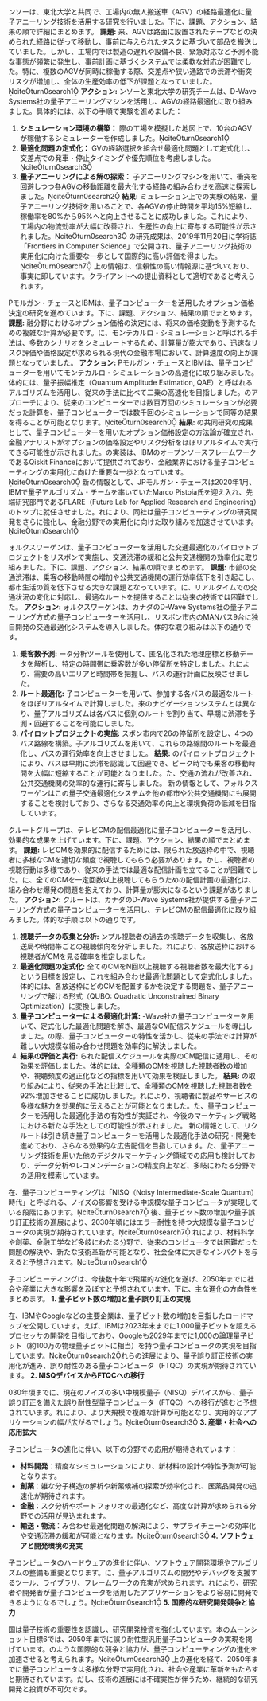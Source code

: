 ンソーは、東北大学と共同で、工場内の無人搬送車（AGV）の経路最適化に量子アニーリング技術を活用する研究を行いました。下に、課題、アクション、結果の順で詳細にまとめます。
**課題:**
来、AGVは路面に設置されたテープなどの決められた経路に従って移動し、事前に与えられたタスクに基づいて部品を搬送していました。しかし、工場内では製造の遅れや設備不良、緊急対応など予測不能な事態が頻繁に発生し、事前計画に基づくシステムでは柔軟な対応が困難でした。特に、複数のAGVが同時に稼働する際、交差点や狭い通路での渋滞や衝突リスクが増加し、全体の生産効率の低下が課題となっていました。citeturn0search1
**アクション:**
ンソーと東北大学の研究チームは、D-Wave Systems社の量子アニーリングマシンを活用し、AGVの経路最適化に取り組みました。具体的には、以下の手順で実験を進めました：
1. **シミュレーション環境の構築：** 際の工場を模擬した地図上で、10台のAGVが稼働するシミュレーターを作成しました。citeturn0search1
2. **最適化問題の定式化：** GVの経路選択を組合せ最適化問題として定式化し、交差点での発車・停止タイミングや優先順位を考慮しました。citeturn0search3
3. **量子アニーリングによる解の探索：** 子アニーリングマシンを用いて、衝突を回避しつつ各AGVの移動距離を最大化する経路の組み合わせを高速に探索しました。citeturn0search2
**結果:**
ミュレーション上での実験の結果、量子アニーリング技術を用いることで、各AGVの停止時間を平均15%短縮し、稼働率を80%から95%へと向上させることに成功しました。これにより、工場内の物流効率が大幅に改善され、生産性の向上に寄与する可能性が示されました。citeturn0search3
の研究成果は、2019年11月20日に学術誌「Frontiers in Computer Science」で公開され、量子アニーリング技術の実用化に向けた重要な一歩として国際的に高い評価を得ました。citeturn0search7
上の情報は、信頼性の高い情報源に基づいており、事実に即しています。クライアントへの提出資料として適切であると考えられます。


Pモルガン・チェースとIBMは、量子コンピューターを活用したオプション価格決定の研究を進めています。下に、課題、アクション、結果の順でまとめます。
**課題:**
融分野におけるオプション価格の決定には、将来の価格変動を予測するための複雑な計算が必要です。に、モンテカルロ・シミュレーションと呼ばれる手法は、多数のシナリオをシミュレートするため、計算量が膨大であり、迅速なリスク評価や価格設定が求められる現代の金融市場において、計算速度の向上が課題となっていました。
**アクション:**
Pモルガン・チェースとIBMは、量子コンピューターを用いてモンテカルロ・シミュレーションの高速化に取り組みました。体的には、量子振幅推定（Quantum Amplitude Estimation, QAE）と呼ばれるアルゴリズムを活用し、従来の手法に比べて二乗の高速化を目指しました。のアプローチにより、従来のコンピューターでは数百万回のシミュレーションが必要だった計算を、量子コンピューターでは数千回のシミュレーションで同等の結果を得ることが可能となります。citeturn0search0
**結果:**
の共同研究の成果として、量子コンピューターを用いたオプション価格設定の方法論が確立され、金融アナリストがオプションの価格設定やリスク分析をほぼリアルタイムで実行できる可能性が示されました。の実装は、IBMのオープンソースフレームワークであるQiskit Financeにおいて提供されており、金融業界における量子コンピューティングの実用化に向けた重要な一歩となっています。citeturn0search0
新の情報として、JPモルガン・チェースは2020年1月、IBMで量子アルゴリズム・チームを率いていたMarco Pistoia氏を迎え入れ、先端研究部門であるFLARE（Future Lab for Applied Research and Engineering）のトップに就任させました。れにより、同社は量子コンピューティングの研究開発をさらに強化し、金融分野での実用化に向けた取り組みを加速させています。citeturn0search1

ォルクスワーゲンは、量子コンピューターを活用した交通最適化のパイロットプロジェクトをリスボンで実施し、交通渋滞の緩和と公共交通機関の効率化に取り組みました。下に、課題、アクション、結果の順でまとめます。
**課題:**
市部の交通渋滞は、乗客の移動時間の増加や公共交通機関の運行効率低下を引き起こし、都市生活の質を低下させる大きな課題となっています。に、リアルタイムでの交通状況の変化に対応し、最適なルートを提供することは従来の技術では困難でした。
**アクション:**
ォルクスワーゲンは、カナダのD-Wave Systems社の量子アニーリング方式の量子コンピューターを活用し、リスボン市内のMANバス9台に独自開発の交通最適化システムを導入しました。体的な取り組みは以下の通りです。
1. **乗客数予測:**
   ータ分析ツールを使用して、匿名化された地理座標と移動データを解析し、特定の時間帯に乗客数が多い停留所を特定しました。れにより、需要の高いエリアと時間帯を把握し、バスの運行計画に反映させました。
2. **ルート最適化:**
   子コンピューターを用いて、参加する各バスの最適なルートをほぼリアルタイムで計算しました。来のナビゲーションシステムとは異なり、量子アルゴリズムは各バスに個別のルートを割り当て、早期に渋滞を予測・回避することを可能にしました。
3. **パイロットプロジェクトの実施:**
   スボン市内で26の停留所を設定し、4つのバス路線を構築。子アルゴリズムを用いて、これらの路線間のルートを最適化し、バスの運行効率を向上させました。
**結果:**
のパイロットプロジェクトにより、バスは早期に渋滞を認識して回避でき、ピーク時でも乗客の移動時間を大幅に短縮することが可能となりました。た、交通の流れが改善され、公共交通機関の効率的な運行に寄与しました。
新の情報として、フォルクスワーゲンはこの量子交通最適化システムを他の都市や公共交通機関にも展開することを検討しており、さらなる交通効率の向上と環境負荷の低減を目指しています。

クルートグループは、テレビCMの配信最適化に量子コンピューターを活用し、効果的な成果を上げています。下に、課題、アクション、結果の順でまとめます。
**課題:**
レビCMを効果的に配信するためには、限られた放送枠の中で、視聴者に多様なCMを適切な頻度で視聴してもらう必要があります。かし、視聴者の視聴行動は多様であり、従来の手法では最適な配信計画を立てることが困難でした。に、全てのCMを一定回数以上視聴してもらうための配信計画の最適化は、組み合わせ爆発の問題を抱えており、計算量が膨大になるという課題がありました。
**アクション:**
クルートは、カナダのD-Wave Systems社が提供する量子アニーリング方式の量子コンピューターを活用し、テレビCMの配信最適化に取り組みました。体的な手順は以下の通りです。
1. **視聴データの収集と分析:**
   ンプル視聴者の過去の視聴データを収集し、各放送局や時間帯ごとの視聴傾向を分析しました。れにより、各放送枠における視聴者がCMを見る確率を推定しました。
2. **最適化問題の定式化:**
   全てのCMをN回以上視聴する視聴者数を最大化する」という目標を設定し、これを組み合わせ最適化問題として定式化しました。体的には、各放送枠にどのCMを配置するかを決定する問題を、量子アニーリングで解ける形式（QUBO: Quadratic Unconstrained Binary Optimization）に変換しました。
3. **量子コンピューターによる最適化計算:**
   -Wave社の量子コンピューターを用いて、定式化した最適化問題を解き、最適なCM配信スケジュールを導出しました。の際、量子コンピューターの特性を活かし、従来の手法では計算が難しい大規模な組み合わせ問題を効率的に解決しました。
4. **結果の評価と実行:**
   られた配信スケジュールを実際のCM配信に適用し、その効果を評価しました。体的には、全種類のCMを視聴した視聴者数の増加や、視聴頻度の適正化などの指標を用いて効果を検証しました。
**結果:**
の取り組みにより、従来の手法と比較して、全種類のCMを視聴した視聴者数を92%増加させることに成功しました。れにより、視聴者に製品やサービスの多様な魅力を効果的に伝えることが可能となりました。た、量子コンピューターを活用した最適化手法の有効性が実証され、今後のマーケティング戦略における新たな手法としての可能性が示されました。
新の情報として、リクルートは引き続き量子コンピューターを活用した最適化手法の研究・開発を進めており、さらなる効果的な広告配信を目指しています。た、量子アニーリング技術を用いた他のデジタルマーケティング領域での応用も検討しており、データ分析やレコメンデーションの精度向上など、多岐にわたる分野での活用を模索しています。



在、量子コンピューティングは「NISQ（Noisy Intermediate-Scale Quantum）時代」と呼ばれる、ノイズの影響を受ける中規模な量子コンピュータが実現している段階にあります。citeturn0search7
後、量子ビット数の増加や量子誤り訂正技術の進展により、2030年頃にはエラー耐性を持つ大規模な量子コンピュータの実現が期待されています。citeturn0search7
れにより、材料科学や創薬、金融工学など多岐にわたる分野で、従来のコンピュータでは困難だった問題の解決や、新たな技術革新が可能となり、社会全体に大きなインパクトを与えると予想されます。citeturn0search1


子コンピューティングは、今後数十年で飛躍的な進化を遂げ、2050年までに社会や産業に大きな影響を及ぼすと予想されています。下に、主な進化の方向性をまとめます。
**1. 量子ビット数の増加と量子誤り訂正の実現**

在、IBMやGoogleなどの主要企業は、量子ビット数の増加を目指したロードマップを公開しています。えば、IBMは2023年末までに1,000量子ビットを超えるプロセッサの開発を目指しており、Googleも2029年までに1,000の論理量子ビット（約100万の物理量子ビットに相当）を持つ量子コンピュータの実現を目指しています。citeturn0search2れらの進展により、量子誤り訂正技術の実用化が進み、誤り耐性のある量子コンピュータ（FTQC）の実現が期待されています。
**2. NISQデバイスからFTQCへの移行**

030年頃までに、現在のノイズの多い中規模量子（NISQ）デバイスから、量子誤り訂正を備えた誤り耐性型量子コンピュータ（FTQC）への移行が進むと予想されています。れにより、より大規模で複雑な計算が可能となり、実用的なアプリケーションの幅が広がるでしょう。citeturn0search3
**3. 産業・社会への応用拡大**

子コンピュータの進化に伴い、以下の分野での応用が期待されています：
- **材料開発**：精度なシミュレーションにより、新材料の設計や特性予測が可能となります。
- **創薬**：雑な分子構造の解析や新薬候補の探索が効率化され、医薬品開発の迅速化が期待されます。
- **金融**：スク分析やポートフォリオの最適化など、高度な計算が求められる分野での活用が見込まれます。
- **輸送・物流**：み合わせ最適化問題の解決により、サプライチェーンの効率化や交通渋滞の緩和が可能となります。citeturn0search3
**4. ソフトウェアと開発環境の充実**

子コンピュータのハードウェアの進化に伴い、ソフトウェア開発環境やアルゴリズムの整備も重要となります。に、量子アルゴリズムの開発やデバッグを支援するツール、ライブラリ、フレームワークの充実が求められます。れにより、研究者や開発者が量子コンピュータを活用したアプリケーションをより容易に開発できるようになるでしょう。citeturn0search1
**5. 国際的な研究開発競争と協力**

国は量子技術の重要性を認識し、研究開発投資を強化しています。本のムーンショット目標6では、2050年までに誤り耐性型汎用量子コンピュータの実現を掲げています。のような国際的な競争と協力が、量子コンピューティングの進化を加速させると考えられます。citeturn0search3
上の進化を経て、2050年までに量子コンピュータは多様な分野で実用化され、社会や産業に革新をもたらすと期待されています。だし、技術の進展には不確実性が伴うため、継続的な研究開発と投資が不可欠です。
